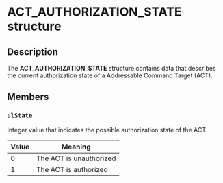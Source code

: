 # ACT_AUTHORIZATION_STATE structure

## Description

The **ACT_AUTHORIZATION_STATE** structure contains data that describes the current authorization state of a Addressable Command Target (ACT).

## Members

### `ulState`

Integer value that indicates the possible authorization state of the ACT.

| Value | Meaning |
| --- | --- |
| 0 | The ACT is unauthorized |
| 1 | The ACT is authorized |